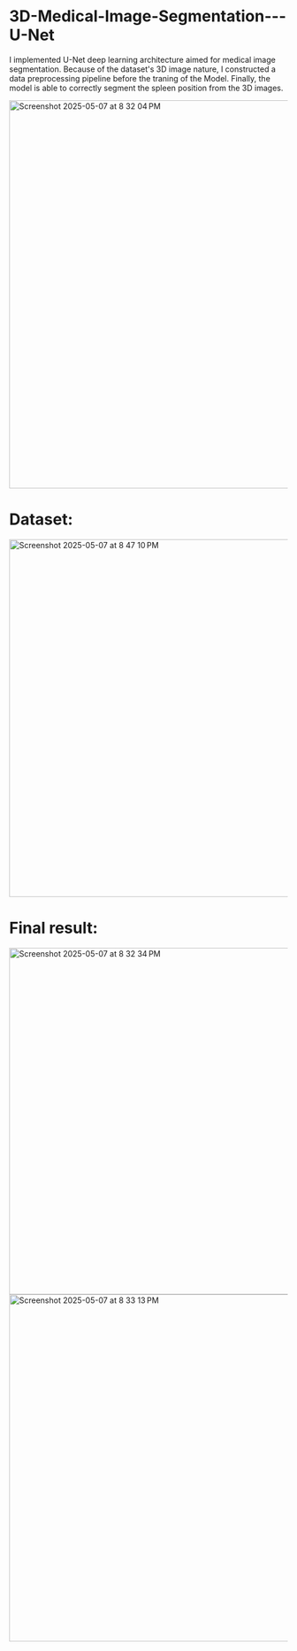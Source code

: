 # 3D-Medical-Image-Segmentation---U-Net

I implemented U-Net deep learning architecture aimed for medical image segmentation. Because of the dataset's 3D image nature, I constructed a data preprocessing pipeline before the traning of the Model. Finally, the model is able to correctly segment the spleen position from the 3D images. 

<img width="701" alt="Screenshot 2025-05-07 at 8 32 04 PM" src="https://github.com/user-attachments/assets/c8946129-9de9-4072-a1e5-5d69920a4ece" />


# Dataset:
<img width="646" alt="Screenshot 2025-05-07 at 8 47 10 PM" src="https://github.com/user-attachments/assets/0eee58a5-f082-40a4-916a-a41bf14c214d" />


# Final result:
<img width="626" alt="Screenshot 2025-05-07 at 8 32 34 PM" src="https://github.com/user-attachments/assets/7851fd6b-a0d6-4d54-bc0c-4a8451e0208d" />

<img width="627" alt="Screenshot 2025-05-07 at 8 33 13 PM" src="https://github.com/user-attachments/assets/f9987622-58d9-4d49-b9c8-61edd5517060" />
